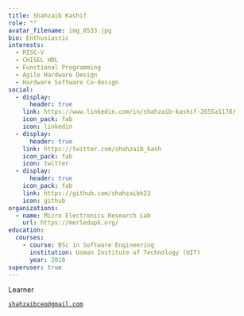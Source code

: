 ```yaml
---
title: Shahzaib Kashif
role: ""
avatar_filename: img_8533.jpg
bio: Enthusiastic
interests:
  - RISC-V
  - CHISEL HDL
  - Functional Programming
  - Agile Hardware Design
  - Hardware Software Co-design
social:
  - display:
      header: true
    link: https://www.linkedin.com/in/shahzaib-kashif-2655a1178/
    icon_pack: fab
    icon: linkedin
  - display:
      header: true
    link: https://twitter.com/shahzaib_kash
    icon_pack: fab
    icon: twitter
  - display:
      header: true
    icon_pack: fab
    link: https://github.com/shahzaibk23
    icon: github
organizations:
  - name: Micro Electronics Research Lab
    url: https://merledupk.org/
education:
  courses:
    - course: BSc in Software Engineering
      institution: Usman Institute of Technology (UIT)
      year: 2018
superuser: true
---
```

<p>L﻿earner</p>

<p>
  <i class="fas fa-envelope  pr-1 fa-fw"></i> <a href="mailto:shahzaibceo@gmail.com"><code>shahzaibceo@gmail.com</code></a></p>